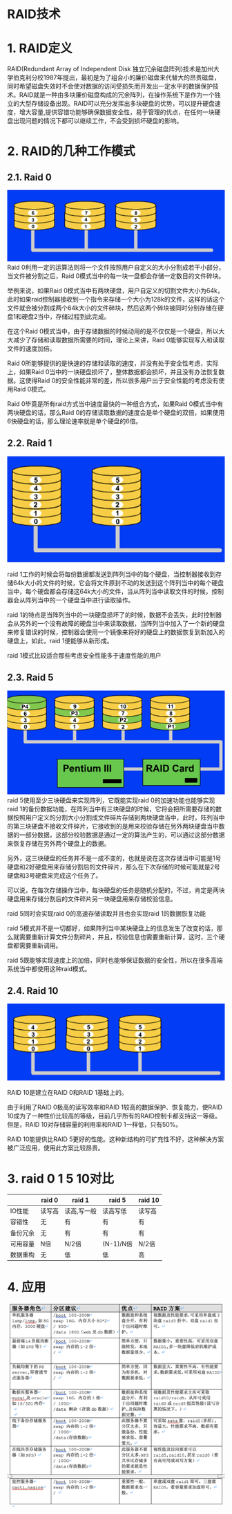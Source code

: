 # RAID技术

# 1. RAID定义

RAID(Redundant Array of Independent Disk 独立冗余磁盘阵列)技术是加州大学伯克利分校1987年提出，最初是为了组合小的廉价磁盘来代替大的昂贵磁盘，同时希望磁盘失效时不会使对数据的访问受损失而开发出一定水平的数据保护技术。RAID就是一种由多块廉价磁盘构成的冗余阵列，在操作系统下是作为一个独立的大型存储设备出现。RAID可以充分发挥出多块硬盘的优势，可以提升硬盘速度，增大容量,提供容错功能够确保数据安全性，易于管理的优点，在任何一块硬盘出现问题的情况下都可以继续工作，不会受到损坏硬盘的影响。
# 2. RAID的几种工作模式
## 2.1.	Raid 0
![](image/r0.png)
Raid 0利用一定的运算法则将一个文件按照用户自定义的大小分割成若干小部分，当文件被分割之后，Raid 0模式当中的每一块一盘都会存储一定数目的文件碎块。

举例来说，如果Raid 0模式当中有两块硬盘，用户自定义的切割文件大小为64k，此时如果raid控制器接收到一个指令来存储一个大小为128k的文件，这样的话这个文件就会被分割成两个64k大小的文件碎块，然后这两个碎块被同时分别存储在硬盘1和硬盘2当中，存储过程到此完成。

在这个Raid 0模式当中，由于存储数据的时候动用的是不仅仅是一个硬盘，所以大大减少了存储和读取数据所需要的时间，理论上来讲，Raid 0能够实现写入和读取文件的速度加倍。

Raid 0所能够提供的是快速的存储和读取的速度，并没有处于安全性考虑，实际上，如果Raid 0当中的一块硬盘损坏了，整体数据都会损坏，并且没有办法恢复数据。这使得Raid 0的安全性能非常的差，所以很多用户出于安全性能的考虑没有使用Raid 0模式。

Raid 0毕竟是所有raid方式当中速度最快的一种组合方式，如果Raid 0模式当中有两块硬盘的话，那么Raid 0的存储读取数据的速度会是单个硬盘的双倍，如果使用6快硬盘的话，那么理论速率就是单个硬盘的6倍。

## 2.2.	Raid 1
![](image/r1.png)

raid 1工作的时候会将每份数据都发送到阵列当中的每个硬盘，当控制器接收到存储64k大小的文件的时候，它会将文件原封不动的发送到这个阵列当中的每个硬盘当中，每个硬盘都会存储这64k大小的文件，当从阵列当中读取文件的时候，控制器会从阵列当中的一个硬盘当中进行读取操作。

raid 1的特点是当阵列当中的一块硬盘损坏了的时候，数据不会丢失，此时控制器会从另外的一个没有故障的硬盘当中来读取数据，当阵列当中加入了一个新的硬盘来修复错误的时候，控制器会使用一个镜像来将好的硬盘上的数据恢复到新加入的硬盘上，如此，raid 1便能够从新形成。

raid 1模式比较适合那些考虑安全性能多于速度性能的用户


## 2.3.	Raid 5
![](image/r5.png)
raid 5使用至少三块硬盘来实现阵列，它既能实现raid 0的加速功能也能够实现raid 1的备份数据功能，在阵列当中有三块硬盘的时候，它将会把所需要存储的数据按照用户定义的分割大小分割成文件碎片存储到两块硬盘当中，此时，阵列当中的第三块硬盘不接收文件碎片，它接收到的是用来校验存储在另外两块硬盘当中数据的一部分数据，这部分校验数据是通过一定的算法产生的，可以通过这部分数据来恢复存储在另外两个硬盘上的数据。

另外，这三块硬盘的任务并不是一成不变的，也就是说在这次存储当中可能是1号硬盘和2好硬盘用来存储分割后的文件碎片，那么在下次存储的时候可能就是2号硬盘和3号硬盘来完成这个任务了。

可以说，在每次存储操作当中，每块硬盘的任务是随机分配的，不过，肯定是两块硬盘用来存储分割后的文件碎片另一块硬盘用来存储校验信息。

raid 5同时会实现raid 0的高速存储读取并且也会实现raid 1的数据恢复功能

raid 5模式并不是一切都好，如果阵列当中某块硬盘上的信息发生了改变的话，那么就需要重新计算文件分割碎片，并且，校验信息也需要重新计算，这时，三个硬盘都需要重新调用。

raid 5既能够实现速度上的加倍，同时也能够保证数据的安全性，所以在很多高端系统当中都使用这种raid模式。

## 2.4.	Raid 10
![](image/r10.png)

RAID 10是建立在RAID 0和RAID 1基础上的。

由于利用了RAID 0极高的读写效率和RAID 1较高的数据保护、恢复能力，使RAID 10成为了一种性价比较高的等级，目前几乎所有的RAID控制卡都支持这一等级。但是，RAID 10对存储容量的利用率和RAID 1一样低，只有50%。

RAID 10能提供比RAID 5更好的性能。这种新结构的可扩充性不好，这种解决方案被广泛应用，使用此方案比较昂贵。

# 3.	raid 0 1 5 10对比

|       | raid 0 | raid 1  | raid 5    | raid 10 |
|-------|--------|---------|-----------|---------|
| IO性能	 | 读写高    | 读高,写一般	 | 读高写低      | 	读写高    |
| 容错性   | 无      | 有       | 	有        | 有       |  
| 备份冗余	 | 无      | 有       | 	有        | 有       |  
| 可用容量	 | N倍     | N/2倍	   | (N-1)/N倍	 | N/2倍    |
| 数据重构	 | 无      | 低       | 	低        | 	高      |  

# 4.	应用
![](image/r.png) 